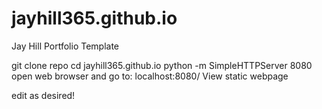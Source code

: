 # jayhill365.github.io
Jay Hill Portfolio Template 


git clone repo
cd jayhill365.github.io
python -m SimpleHTTPServer 8080
open web browser and go to: localhost:8080/ 
View static webpage

edit as desired! 
